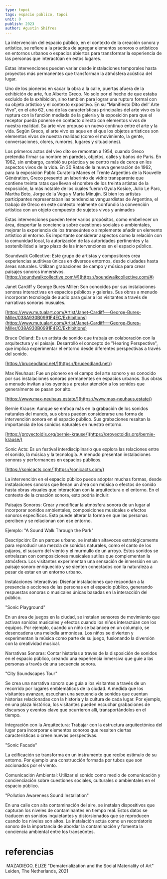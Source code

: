 ```yaml
---
type: topoi
tags: espacio público, topoi
unit: 0
publish: 2023
author: Agustín Shifres
---
```


La intervención del espacio público, en el contexto de la creación sonora y artística, se refiere a la práctica de agregar elementos sonoros o artísticos en entornos urbanos o espacios abiertos para transformar la experiencia de las personas que interactúan en estos lugares.

Estas intervenciones pueden variar desde instalaciones temporales hasta proyectos más permanentes que transforman la atmósfera acústica del lugar. 

Uno de los pioneros en sacar la obra a la calle, puertas afuera de la exhibición de arte, fue Alberto Greco. No solo por el hecho de que estaba excluido de la exhibición, sino también para lograr una ruptura formal con su objeto artístico y el contexto expositivo. En su “Manifiesto Dito dell’ Arte Vivo”, en el año 62, una de las características principales del arte vivo es la ruptura con la función mediada de la galería y la exposición para que el receptor pueda ponerse en contacto directo con elementos vivos de nuestra realidad. Su arte vivo propuso un nuevo continuo entre el arte y la vida. Según Greco, el arte vivo es aque en el que los objetos artisticos son elementos vivos de nuestra realidad (como el movimiento, la gente, conversaciones, olores, rumores, lugares y situaciones). 


Los primeros actos del vivo dito se remontan a 1954, cuando Greco pretendía firmar su nombre en paredes, objetos, calles y baños de París. En 1962, sin embargo, cambió su práctica y se centró más de cerca en los aspectos vivos de la vida. En 30 Ratas de la nueva generación de 1962, para la exposición Pablo Curatella Manes et Trente Argentins de la Nouvelle Génération, Greco presentó un laberinto de vidrio transparente que contiene treinta ratas que llevan el nombre de los treinta artistas de la exposición, la más notable de los cuales fueron Gyula Kosice, Julio Le Parc, Martha Boto, Jorge de la Vega y Marta Minujín. Si bien los artistas participantes representaban las tendencias vanguardistas de Argentina, el trabajo de Greco en este contexto realmente confundió la convención artística con un objeto compuesto de sujetos vivos y animados

Estas intervenciones pueden tener varios propósitos, como embellecer un área, despertar la conciencia sobre cuestiones sociales o ambientales, mejorar la experiencia de los transeúntes o simplemente añadir un elemento artístico al entorno. Es importante considerar aspectos como la relación con la comunidad local, la autorización de las autoridades pertinentes y la sostenibilidad a largo plazo de las intervenciones en el espacio público.


Soundwalk Collective: Este grupo de artistas y compositores crea experiencias auditivas únicas en diversos entornos, desde ciudades hasta áreas naturales. Utilizan grabaciones de campo y música para crear paisajes sonoros inmersivos.  
[https://soundwalkcollective.com/#](https://soundwalkcollective.com/#)

Janet Cardiff y George Bures Miller: Son conocidos por sus instalaciones sonoras interactivas en espacios públicos y galerías. Sus obras a menudo incorporan tecnología de audio para guiar a los visitantes a través de narrativas sonoras inusuales.

[https://www.mutualart.com/Artist/Janet-Cardiff---George-Bures-Miller/038A930B0991F4EC/Exhibitions](https://www.mutualart.com/Artist/Janet-Cardiff---George-Bures-Miller/038A930B0991F4EC/Exhibitions)


Bruce Odland: Es un artista de sonido que trabaja en colaboración con la arquitectura y el paisaje. Desarrolló el concepto de "Hearing Perspective", que implica experimentar el entorno desde diferentes perspectivas a través del sonido.

[https://bruceodland.net/](https://bruceodland.net/)


Max Neuhaus: Fue un pionero en el campo del arte sonoro y es conocido por sus instalaciones sonoras permanentes en espacios urbanos. Sus obras a menudo invitan a los oyentes a prestar atención a los sonidos que generalmente se pasan por alto.

[https://www.max-neuhaus.estate/](https://www.max-neuhaus.estate/)


Bernie Krause: Aunque se enfoca más en la grabación de los sonidos naturales del mundo, sus obras pueden considerarse una forma de intervención sonora en el espacio público. Sus grabaciones resaltan la importancia de los sonidos naturales en nuestro entorno.

[https://proyectoidis.org/bernie-krause/](https://proyectoidis.org/bernie-krause/)


Sonic Acts: Es un festival interdisciplinario que explora las relaciones entre el sonido, la música y la tecnología. A menudo presentan instalaciones sonoras y performances en espacios públicos.

[https://sonicacts.com/](https://sonicacts.com/)

  

La intervención en el espacio público puede adoptar muchas formas, desde instalaciones sonoras que llenan un área con música o efectos de sonido hasta obras visuales que interactúan con la arquitectura o el entorno. En el contexto de la creación sonora, esto podría incluir:

  

Paisajes Sonoros: Crear y modificar la atmósfera sonora de un lugar al incorporar sonidos ambientales, composiciones musicales o efectos sonoros específicos. Esto puede alterar la forma en que las personas perciben y se relacionan con ese entorno.

Ejemplo: "A Sound Walk Through the Park"

Descripción: En un parque urbano, se instalan altavoces estratégicamente para reproducir una mezcla de sonidos naturales, como el canto de los pájaros, el susurro del viento y el murmullo de un arroyo. Estos sonidos se entrelazan con composiciones musicales sutiles que complementan la atmósfera. Los visitantes experimentan una sensación de inmersión en un paisaje sonoro enriquecido y se sienten conectados con la naturaleza a pesar de estar en un entorno urbano.

  

Instalaciones Interactivas: Diseñar instalaciones que respondan a la presencia o acciones de las personas en el espacio público, generando respuestas sonoras o musicales únicas basadas en la interacción del público.

"Sonic Playground"

En un área de juegos en la ciudad, se instalan sensores de movimiento que activan sonidos musicales y efectos cuando los niños interactúan con los equipos. Por ejemplo, cuando un niño se balancea en un columpio, se desencadena una melodía armoniosa. Los niños se divierten y experimentan la música como parte de su juego, fusionando la diversión con la creatividad musical.

  

Narrativas Sonoras: Contar historias a través de la disposición de sonidos en el espacio público, creando una experiencia inmersiva que guíe a las personas a través de una secuencia sonora.

"City Soundscapes Tour"

Se crea una narrativa sonora que guía a los visitantes a través de un recorrido por lugares emblemáticos de la ciudad. A medida que los visitantes avanzan, escuchan una secuencia de sonidos que cuentan historias relacionadas con la historia y la cultura de cada lugar. Por ejemplo, en una plaza histórica, los visitantes pueden escuchar grabaciones de discursos y eventos clave que ocurrieron allí, transportándolos en el tiempo.

  

Integración con la Arquitectura: Trabajar con la estructura arquitectónica del lugar para incorporar elementos sonoros que resalten ciertas características o creen nuevas perspectivas.

"Sonic Facade"

La edificación se transforma en un instrumento que recibe estímulo de su entorno. Por ejemplo una construcción formada por tubos que son accionados por el viento.

  

Comunicación Ambiental: Utilizar el sonido como medio de comunicación y concienciación sobre cuestiones sociales, culturales o ambientales en el espacio público.

"Pollution Awareness Sound Installation"

En una calle con alta contaminación del aire, se instalan dispositivos que capturan los niveles de contaminantes en tiempo real. Estos datos se traducen en sonidos inquietantes y distorsionados que se reproducen cuando los niveles son altos. La instalación actúa como un recordatorio sonoro de la importancia de abordar la contaminación y fomenta la conciencia ambiental entre los transeúntes.

  
# referencias

 MAZADIEGO, ELIZE "Dematerialization and the Social Materiality of Art" Leiden, The Netherlands, 2021
